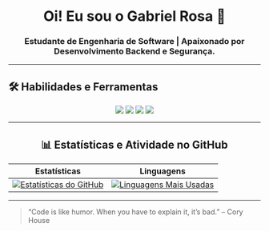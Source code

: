 <div align="center">
  
# Oi! Eu sou o Gabriel Rosa 👋
  
### Estudante de Engenharia de Software | Apaixonado por Desenvolvimento Backend e Segurança.

</div>

---

## 🛠️ Habilidades e Ferramentas

<p align="center">
  <img src="https://img.shields.io/badge/C%23-239120?style=for-the-badge&logo=c-sharp&logoColor=white" />
  <img src="https://img.shields.io/badge/ASP.NET-5C2D91?style=for-the-badge&logo=dot-net&logoColor=white" />
  <img src="https://img.shields.io/badge/C-A8B9CC?style=for-the-badge&logo=c&logoColor=black" />
  <img src="https://img.shields.io/badge/Python-3776AB?style=for-the-badge&logo=python&logoColor=white" />
  </p>

---

<div align="center">

## 📊 Estatísticas e Atividade no GitHub

| Estatísticas | Linguagens |
| :---: | :---: |
| [![Estatísticas do GitHub](https://github-readme-stats.vercel.app/api?username=Gabrierosaa&show_icons=true&theme=dark&hide_title=true&hide_border=true)](https://github.com/anuraghazra/github-readme-stats) | [![Linguagens Mais Usadas](https://github-readme-stats.vercel.app/api/top-langs/?username=Gabrierosaa&layout=compact&theme=dark&hide_border=true)](https://github.com/anuraghazra/github-readme-stats) |

</div>

---

> “Code is like humor. When you have to explain it, it’s bad.” – Cory House
